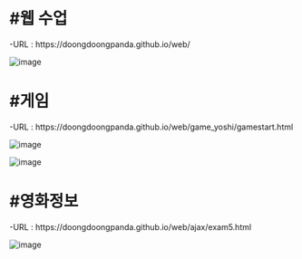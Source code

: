 
<h1>#웹 수업</h1>
-URL : https://doongdoongpanda.github.io/web/<br>

![image](https://user-images.githubusercontent.com/101681393/172508181-ed0a2626-7e0c-4ee6-9338-d387ab1e2b36.png)




<h1>#게임</h1>
-URL : https://doongdoongpanda.github.io/web/game_yoshi/gamestart.html<br>

![image](https://user-images.githubusercontent.com/101681393/172508540-c7b0c777-418c-4a15-99b3-62c15c62da56.png)

![image](https://user-images.githubusercontent.com/101681393/172508630-9a2f39da-fe9c-44d6-a1fc-add0d74d31f3.png)




<h1>#영화정보</h1>
-URL : https://doongdoongpanda.github.io/web/ajax/exam5.html<br>

![image](https://user-images.githubusercontent.com/101681393/172508280-a352f421-6811-463d-8417-5cf66061b464.png)
